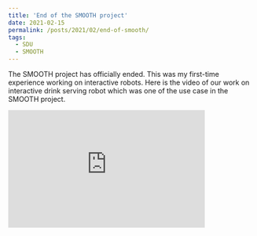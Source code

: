 ```yaml
---
title: 'End of the SMOOTH project'
date: 2021-02-15
permalink: /posts/2021/02/end-of-smooth/
tags:
  - SDU
  - SMOOTH
---
```


The SMOOTH project has officially ended. This was my first-time experience working on interactive robots.
Here is the video of our work on interactive drink serving robot which was one of the use case in the SMOOTH project.

<iframe width="400" height="240" src="https://www.youtube.com/embed/GzFiDsX_Q_A" title="YouTube video player" frameborder="0" allow="accelerometer; autoplay; clipboard-write; encrypted-media; gyroscope; picture-in-picture" allowfullscreen></iframe>
